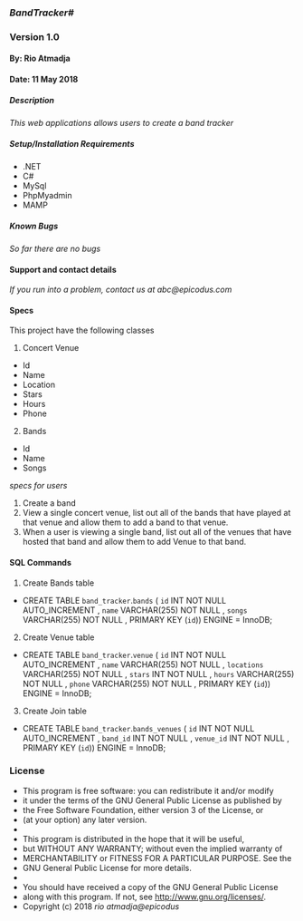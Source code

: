 ### _BandTracker#_
### Version 1.0
#### By: Rio Atmadja
#### Date: 11 May 2018

##### Description
_This web applications allows users to create a band tracker_

##### Setup/Installation Requirements
* .NET
* C#
* MySql
* PhpMyadmin
* MAMP

##### Known Bugs
_So far there are no bugs_

#### Support and contact details
_If you run into a problem, contact us at abc@epicodus.com_

#### Specs
This project have the following classes
1. Concert Venue
  - Id
  - Name
  - Location
  - Stars
  - Hours
  - Phone

2. Bands
  - Id
  - Name
  - Songs

_specs for users_
1. Create a band
2. View a single concert venue, list out all of the bands that have played at that venue and allow them to add a band to that venue.
3. When a user is viewing a single band, list out all of the venues that have hosted that band and allow them to add Venue to that band.


#### SQL Commands
1. Create Bands table
  * CREATE TABLE `band_tracker`.`bands` ( `id` INT NOT NULL AUTO_INCREMENT , `name` VARCHAR(255) NOT NULL , `songs` VARCHAR(255) NOT NULL , PRIMARY KEY (`id`)) ENGINE = InnoDB;
2. Create Venue table
  * CREATE TABLE `band_tracker`.`venue` ( `id` INT NOT NULL AUTO_INCREMENT , `name` VARCHAR(255) NOT NULL , `locations` VARCHAR(255) NOT NULL , `stars` INT NOT NULL , `hours` VARCHAR(255) NOT NULL , `phone` VARCHAR(255) NOT NULL , PRIMARY KEY (`id`)) ENGINE = InnoDB;
3. Create Join table
 * CREATE TABLE `band_tracker`.`bands_venues` ( `id` INT NOT NULL AUTO_INCREMENT , `band_id` INT NOT NULL , `venue_id` INT NOT NULL , PRIMARY KEY (`id`)) ENGINE = InnoDB;

 
### License
* This program is free software: you can redistribute it and/or modify
* it under the terms of the GNU General Public License as published by
* the Free Software Foundation, either version 3 of the License, or
* (at your option) any later version.
*
* This program is distributed in the hope that it will be useful,
* but WITHOUT ANY WARRANTY; without even the implied warranty of
* MERCHANTABILITY or FITNESS FOR A PARTICULAR PURPOSE.  See the
* GNU General Public License for more details.
*
* You should have received a copy of the GNU General Public License
* along with this program.  If not, see <http://www.gnu.org/licenses/>.
* Copyright (c) 2018 _rio atmadja@epicodus_
####
